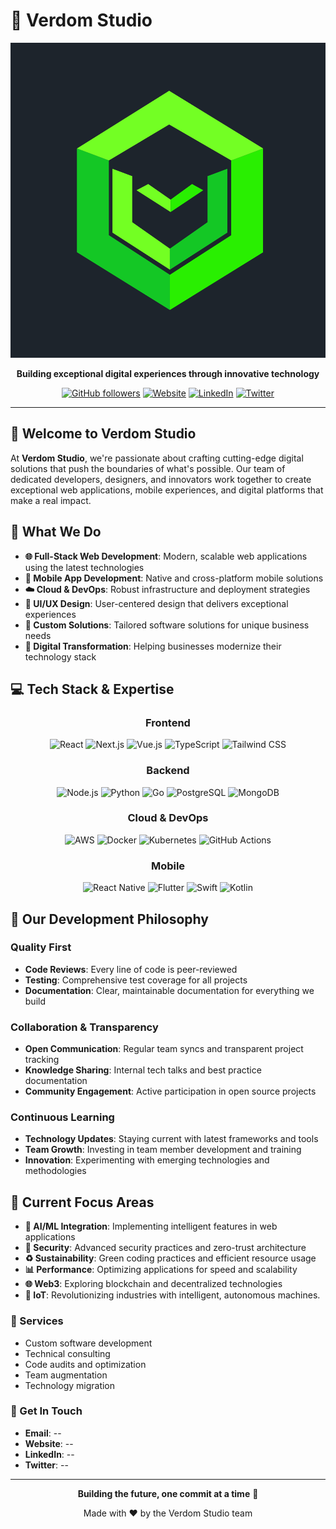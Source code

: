 # 🌟 Verdom Studio

<div align="center">

![Verdom Studio Logo](/profiles/assets/verdom_logo.svg)

**Building exceptional digital experiences through innovative technology**

[![GitHub followers](https://img.shields.io/github/followers/Verdom-Studio?style=social)](https://github.com/Verdom-Studio)
[![Website](https://img.shields.io/badge/Website-Visit-blue)](#)
[![LinkedIn](https://img.shields.io/badge/LinkedIn-Connect-blue)](#)
[![Twitter](https://img.shields.io/badge/Twitter-Follow-1da1f2)](#)

</div>

---

## 👋 Welcome to Verdom Studio

At **Verdom Studio**, we're passionate about crafting cutting-edge digital solutions that push the boundaries of what's possible. Our team of dedicated developers, designers, and innovators work together to create exceptional web applications, mobile experiences, and digital platforms that make a real impact.

## 🎯 What We Do

- **🌐 Full-Stack Web Development**: Modern, scalable web applications using the latest technologies
- **📱 Mobile App Development**: Native and cross-platform mobile solutions
- **☁️ Cloud & DevOps**: Robust infrastructure and deployment strategies
- **🎨 UI/UX Design**: User-centered design that delivers exceptional experiences
- **🔧 Custom Solutions**: Tailored software solutions for unique business needs
- **🚀 Digital Transformation**: Helping businesses modernize their technology stack

## 💻 Tech Stack & Expertise

<div align="center">

### Frontend
![React](https://img.shields.io/badge/React-20232A?style=for-the-badge&logo=react&logoColor=61DAFB)
![Next.js](https://img.shields.io/badge/Next.js-000000?style=for-the-badge&logo=next.js&logoColor=white)
![Vue.js](https://img.shields.io/badge/Vue.js-35495E?style=for-the-badge&logo=vue.js&logoColor=4FC08D)
![TypeScript](https://img.shields.io/badge/TypeScript-007ACC?style=for-the-badge&logo=typescript&logoColor=white)
![Tailwind CSS](https://img.shields.io/badge/Tailwind_CSS-38B2AC?style=for-the-badge&logo=tailwind-css&logoColor=white)

### Backend
![Node.js](https://img.shields.io/badge/Node.js-43853D?style=for-the-badge&logo=node.js&logoColor=white)
![Python](https://img.shields.io/badge/Python-3776AB?style=for-the-badge&logo=python&logoColor=white)
![Go](https://img.shields.io/badge/Go-00ADD8?style=for-the-badge&logo=go&logoColor=white)
![PostgreSQL](https://img.shields.io/badge/PostgreSQL-316192?style=for-the-badge&logo=postgresql&logoColor=white)
![MongoDB](https://img.shields.io/badge/MongoDB-4EA94B?style=for-the-badge&logo=mongodb&logoColor=white)

### Cloud & DevOps
![AWS](https://img.shields.io/badge/AWS-232F3E?style=for-the-badge&logo=amazon-aws&logoColor=white)
![Docker](https://img.shields.io/badge/Docker-2496ED?style=for-the-badge&logo=docker&logoColor=white)
![Kubernetes](https://img.shields.io/badge/Kubernetes-326CE5?style=for-the-badge&logo=kubernetes&logoColor=white)
![GitHub Actions](https://img.shields.io/badge/GitHub_Actions-2088FF?style=for-the-badge&logo=github-actions&logoColor=white)

### Mobile
![React Native](https://img.shields.io/badge/React_Native-20232A?style=for-the-badge&logo=react&logoColor=61DAFB)
![Flutter](https://img.shields.io/badge/Flutter-02569B?style=for-the-badge&logo=flutter&logoColor=white)
![Swift](https://img.shields.io/badge/Swift-FA7343?style=for-the-badge&logo=swift&logoColor=white)
![Kotlin](https://img.shields.io/badge/Kotlin-0095D5?style=for-the-badge&logo=kotlin&logoColor=white)

</div>

</div>

## 🌟 Our Development Philosophy

### Quality First
- **Code Reviews**: Every line of code is peer-reviewed
- **Testing**: Comprehensive test coverage for all projects
- **Documentation**: Clear, maintainable documentation for everything we build

### Collaboration & Transparency
- **Open Communication**: Regular team syncs and transparent project tracking
- **Knowledge Sharing**: Internal tech talks and best practice documentation
- **Community Engagement**: Active participation in open source projects

### Continuous Learning
- **Technology Updates**: Staying current with latest frameworks and tools
- **Team Growth**: Investing in team member development and training
- **Innovation**: Experimenting with emerging technologies and methodologies

## 🎯 Current Focus Areas

- **🤖 AI/ML Integration**: Implementing intelligent features in web applications
- **🔐 Security**: Advanced security practices and zero-trust architecture
- **♻️ Sustainability**: Green coding practices and efficient resource usage
- **📊 Performance**: Optimizing applications for speed and scalability
- **🌐 Web3**: Exploring blockchain and decentralized technologies
- **🤖 IoT**: Revolutionizing industries with intelligent, autonomous machines.

### 💼 Services
- Custom software development
- Technical consulting
- Code audits and optimization
- Team augmentation
- Technology migration

### 🔗 Get In Touch
- **Email**: --
- **Website**: --
- **LinkedIn**: --
- **Twitter**: --

---

<div align="center">

**Building the future, one commit at a time** 🚀

Made with ❤️ by the Verdom Studio team

</div>